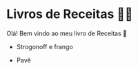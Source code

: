 # Livros de Receitas :man_cook:

Olá! Bem vindo ao meu livro de Receitas :wave:

- Strogonoff e frango 

- Pavê

  
